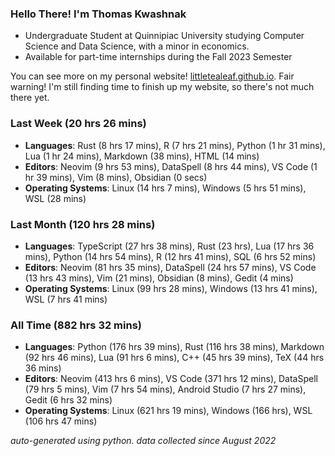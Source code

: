 
### Hello There! I'm Thomas Kwashnak

- Undergraduate Student at Quinnipiac University studying Computer Science and Data Science, with a minor in economics.
- Available for part-time internships during the Fall 2023 Semester

You can see more on my personal website! [littletealeaf.github.io](https://littletealeaf.github.io). Fair warning! I'm still finding time to finish up my website, so there's not much there yet.

### Last Week (20 hrs 26 mins)
- **Languages**: Rust (8 hrs 17 mins), R (7 hrs 21 mins), Python (1 hr 31 mins), Lua (1 hr 24 mins), Markdown (38 mins), HTML (14 mins)
- **Editors**: Neovim (9 hrs 53 mins), DataSpell (8 hrs 44 mins), VS Code (1 hr 39 mins), Vim (8 mins), Obsidian (0 secs)
- **Operating Systems**: Linux (14 hrs 7 mins), Windows (5 hrs 51 mins), WSL (28 mins)
    
### Last Month (120 hrs 28 mins)
- **Languages**: TypeScript (27 hrs 38 mins), Rust (23 hrs), Lua (17 hrs 36 mins), Python (14 hrs 54 mins), R (12 hrs 41 mins), SQL (6 hrs 52 mins)
- **Editors**: Neovim (81 hrs 35 mins), DataSpell (24 hrs 57 mins), VS Code (13 hrs 43 mins), Vim (21 mins), Obsidian (8 mins), Gedit (4 mins)
- **Operating Systems**: Linux (99 hrs 28 mins), Windows (13 hrs 41 mins), WSL (7 hrs 41 mins)
    
### All Time (882 hrs 32 mins)
- **Languages**: Python (176 hrs 39 mins), Rust (116 hrs 38 mins), Markdown (92 hrs 46 mins), Lua (91 hrs 6 mins), C++ (45 hrs 39 mins), TeX (44 hrs 36 mins)
- **Editors**: Neovim (413 hrs 6 mins), VS Code (371 hrs 12 mins), DataSpell (79 hrs 5 mins), Vim (7 hrs 54 mins), Android Studio (7 hrs 27 mins), Gedit (6 hrs 32 mins)
- **Operating Systems**: Linux (621 hrs 19 mins), Windows (166 hrs), WSL (106 hrs 47 mins)
    

*auto-generated using python. data collected since August 2022*
